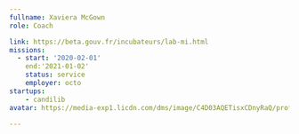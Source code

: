 ```yaml
---
fullname: Xaviera McGown
role: Coach

link: https://beta.gouv.fr/incubateurs/lab-mi.html
missions:
  - start: '2020-02-01'
    end:'2021-01-02'
    status: service
    employer: octo
startups:
    - candilib
avatar: https://media-exp1.licdn.com/dms/image/C4D03AQETisxCDnyRaQ/profile-displayphoto-shrink_200_200/0?e=1585785600&v=beta&t=cwF7BNW2MAamno6F5n5nTB4KYXoY8gZjd9nou7GEPKg

---
```

